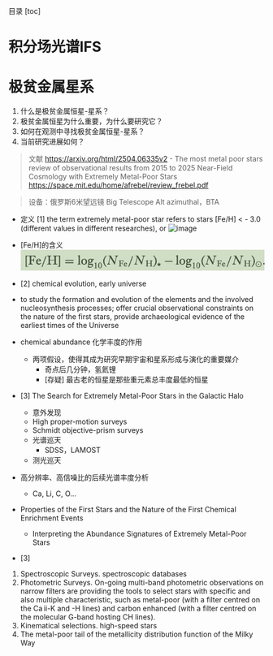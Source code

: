 目录
[toc]

<div style="page-break-after: always;"></div> 

# 积分场光谱IFS

# 极贫金属星系

1. 什么是极贫金属恒星-星系？
2. 极贫金属恒星为什么重要，为什么要研究它？
3. 如何在观测中寻找极贫金属恒星-星系？
4. 当前研究进展如何？

> 文献
https://arxiv.org/html/2504.06335v2 - The most metal poor stars review of observational results from 2015 to 2025
Near-Field Cosmology with Extremely Metal-Poor Stars
> https://space.mit.edu/home/afrebel/review_frebel.pdf

  > 设备：俄罗斯6米望远镜 Big Telescope Alt azimuthal，BTA

- 定义 [1] the term extremely metal-poor star refers to stars [Fe/H] < - 3.0 (different values in different researches), or <img width="763" height="242" alt="image" src="https://github.com/user-attachments/assets/02d99076-5618-4e9e-8563-6f318beb29b6" />

- [Fe/H]的含义
![alt text](image-2.png)
- [2] chemical evolution, early universe
- to study the formation and evolution of the elements and the involved nucleosynthesis processes; offer crucial observational constraints on the nature of the first stars, provide archaeological evidence of the earliest times of the Universe

- chemical abundance 化学丰度的作用
  - 两项假设，使得其成为研究早期宇宙和星系形成与演化的重要媒介
    - 奇点后几分钟，氢氦锂
    - [存疑] 最古老的恒星是那些重元素总丰度最低的恒星
- [3] The Search for Extremely Metal-Poor Stars in the Galactic Halo
  - 意外发现
  - High proper-motion surveys
  - Schmidt objective-prism surveys
  - 光谱巡天
    - SDSS，LAMOST
  - 测光巡天
- 高分辨率、高信噪比的后续光谱丰度分析 
  - Ca, Li, C, O...

- Properties of the First Stars and the Nature of the First Chemical Enrichment Events
  - Interpreting the Abundance Signatures of Extremely Metal-Poor Stars

- [3]
1. Spectroscopic Surveys. spectroscopic databases
2. Photometric Surveys. On-going multi-band photometric observations on narrow filters are providing the tools to select stars with specific and also multiple characteristic, such as metal-poor (with a filter centred on the Ca ii-K and -H lines) and carbon enhanced (with a filter centred on the molecular G-band hosting CH lines).
3. Kinematical selections. high-speed stars
4. The metal-poor tail of the metallicity distribution function of the Milky Way
